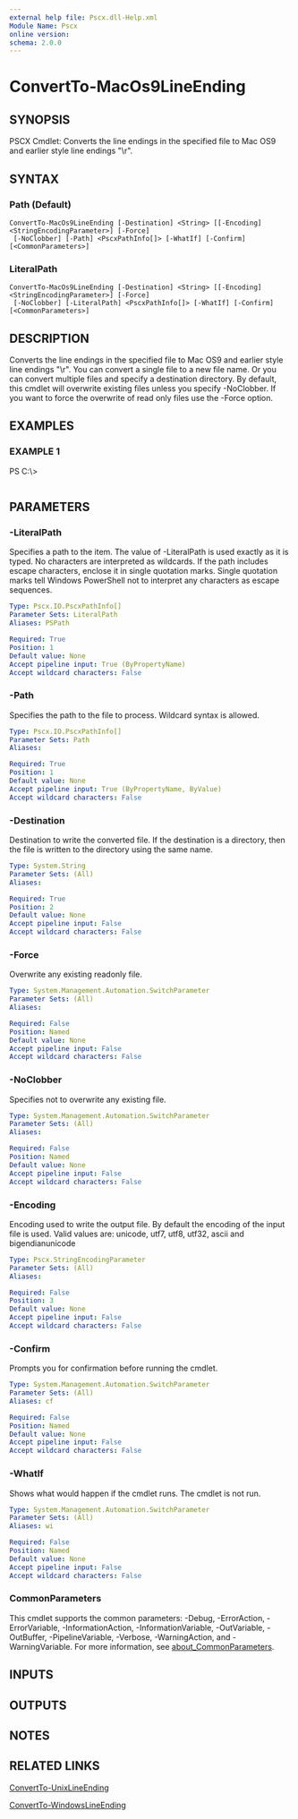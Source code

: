 ```yaml
---
external help file: Pscx.dll-Help.xml
Module Name: Pscx
online version:
schema: 2.0.0
---
```


# ConvertTo-MacOs9LineEnding

## SYNOPSIS
PSCX Cmdlet: Converts the line endings in the specified file to Mac OS9 and earlier style line endings "\r".

## SYNTAX

### Path (Default)
```
ConvertTo-MacOs9LineEnding [-Destination] <String> [[-Encoding] <StringEncodingParameter>] [-Force]
 [-NoClobber] [-Path] <PscxPathInfo[]> [-WhatIf] [-Confirm] [<CommonParameters>]
```

### LiteralPath
```
ConvertTo-MacOs9LineEnding [-Destination] <String> [[-Encoding] <StringEncodingParameter>] [-Force]
 [-NoClobber] [-LiteralPath] <PscxPathInfo[]> [-WhatIf] [-Confirm] [<CommonParameters>]
```

## DESCRIPTION
Converts the line endings in the specified file to Mac OS9 and earlier style line endings "\r". 
You can convert a single file to a new file name. 
Or you can convert multiple files and specify a destination directory. 
By default, this cmdlet will overwrite existing files unless you specify -NoClobber. 
If you want to force the overwrite of read only files use the -Force option.

## EXAMPLES

### EXAMPLE 1
PS C:\\\>

```

```

## PARAMETERS

### -LiteralPath
Specifies a path to the item.
The value of -LiteralPath is used exactly as it is typed.
No characters are interpreted as wildcards.
If the path includes escape characters, enclose it in single quotation marks.
Single quotation marks tell Windows PowerShell not to interpret any characters as escape sequences.

```yaml
Type: Pscx.IO.PscxPathInfo[]
Parameter Sets: LiteralPath
Aliases: PSPath

Required: True
Position: 1
Default value: None
Accept pipeline input: True (ByPropertyName)
Accept wildcard characters: False
```

### -Path
Specifies the path to the file to process.
Wildcard syntax is allowed.

```yaml
Type: Pscx.IO.PscxPathInfo[]
Parameter Sets: Path
Aliases:

Required: True
Position: 1
Default value: None
Accept pipeline input: True (ByPropertyName, ByValue)
Accept wildcard characters: False
```

### -Destination
Destination to write the converted file.
If the destination is a directory, then the file is written to the directory using the same name.

```yaml
Type: System.String
Parameter Sets: (All)
Aliases:

Required: True
Position: 2
Default value: None
Accept pipeline input: False
Accept wildcard characters: False
```

### -Force
Overwrite any existing readonly file.

```yaml
Type: System.Management.Automation.SwitchParameter
Parameter Sets: (All)
Aliases:

Required: False
Position: Named
Default value: None
Accept pipeline input: False
Accept wildcard characters: False
```

### -NoClobber
Specifies not to overwrite any existing file.

```yaml
Type: System.Management.Automation.SwitchParameter
Parameter Sets: (All)
Aliases:

Required: False
Position: Named
Default value: None
Accept pipeline input: False
Accept wildcard characters: False
```

### -Encoding
Encoding used to write the output file.
By default the encoding of the input file is used. 
Valid values are: unicode, utf7, utf8, utf32, ascii and bigendianunicode

```yaml
Type: Pscx.StringEncodingParameter
Parameter Sets: (All)
Aliases:

Required: False
Position: 3
Default value: None
Accept pipeline input: False
Accept wildcard characters: False
```

### -Confirm
Prompts you for confirmation before running the cmdlet.

```yaml
Type: System.Management.Automation.SwitchParameter
Parameter Sets: (All)
Aliases: cf

Required: False
Position: Named
Default value: None
Accept pipeline input: False
Accept wildcard characters: False
```

### -WhatIf
Shows what would happen if the cmdlet runs.
The cmdlet is not run.

```yaml
Type: System.Management.Automation.SwitchParameter
Parameter Sets: (All)
Aliases: wi

Required: False
Position: Named
Default value: None
Accept pipeline input: False
Accept wildcard characters: False
```

### CommonParameters
This cmdlet supports the common parameters: -Debug, -ErrorAction, -ErrorVariable, -InformationAction, -InformationVariable, -OutVariable, -OutBuffer, -PipelineVariable, -Verbose, -WarningAction, and -WarningVariable. For more information, see [about_CommonParameters](http://go.microsoft.com/fwlink/?LinkID=113216).

## INPUTS

## OUTPUTS

## NOTES

## RELATED LINKS

[ConvertTo-UnixLineEnding]()

[ConvertTo-WindowsLineEnding]()

